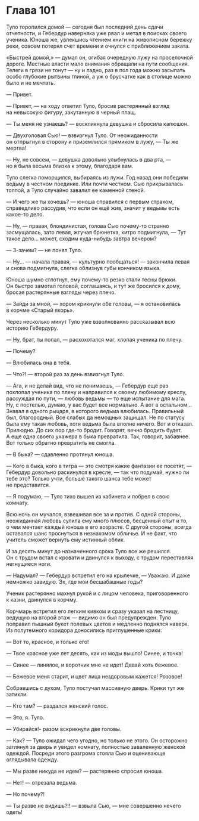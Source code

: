 # Глава 101

Туло торопился домой — сегодня был последний день сдачи отчетности, и Гебердур наверняка уже рвал и метал в поисках своего ученика. Юноша же, увлекшись чтением книги на живописном бережку реки, совсем потерял счет времени и очнулся с приближением заката.

«Быстрей домой,» — думал он, огибая очередную лужу на проселочной дороге. Местные власти мало внимания обращали на пути сообщения. Телеги в грязи не тонут — ну и ладно, раз в пол года можно засыпать особо глубокие рытвины глиной, а уж о брусчатке как в столице можно было и не мечтать.

— Привет.

— Привет, — на ходу ответил Туло, бросив растерянный взгляд на невысокую фигуру, закутанную в черный плащ.

— Ты меня не узнаешь? — воскликнула девушка и сбросила капюшон.

— Двухголовая Сью! — взвизгнул Туло. От неожиданности он отпрыгнул в сторону и приземлился прямиком в лужу, — Ты же мертва!

— Ну, не совсем, — девушка довольно улыбнулась в два рта, — но я была весьма близка к этому, благодаря вам.

Туло слегка поморщился, выбираясь из лужи. Год назад они победили ведьму в честном поединке. Или почти честном. Сью прикрывалась толпой, а Туло случайно завалил ее каменной стеной.

— И чего же ты хочешь? — юноша справился с первым страхом, справедливо рассудив, что если он ещё жив, значит у ведьмы есть какое-то дело.

— Ну, — правая, блондинистая, голова Сью почему-то странно засмущалась, зато левая, жгучая брюнетка, хитро подмигнула, — Тут такое дело... может, сходим куда-нибудь завтра вечером?

— З-зачем? — не понял Туло.

— Ну... — начала правая, — культурно пообщаться! — закончила левая и снова подмигнула, слегка облизнув губы кончиком языка.

Юноша шумно сглотнул, ему почему-то резко стали тесны брюки. Он быстро замотал головой, соглашаясь, и тут же бросился к дому, бросая растерянные взгляды через плечо.

— Зайди за мной, — хором крикнули обе головы, — я остановилась в корчме «Старый якорь».

Через несколько минут Туло уже взволнованно рассказывал всю историю Гебердуру.

— Ну, брат, ты попал, — расхохотался маг, хлопая ученика по плечу.

— Почему?

— Влюбилась она в тебя.

— Что?! — второй раз за день взвизгнул Туло.

— Ага, и не делай вид, что не понимаешь, — Гебердур ещё раз похлопал ученика по плечу и направился к своему любимому креслу, рассуждая по пути, — любовь ведьмы — то еще испытание для мага. Ну, с постелью, думаю, у вас будет все нормально. А вот в остальном... Знавал я одного рыцаря, в которого ведьма влюбилась. Правильный был, благородный. Все слабых да немощных защищал. Не по статусу была ему такая любовь, хотя ведьма была вполне ничего. Вот и отказал. Прилюдно. До сих пор где-то бродит. Говорят, вечно бродить будет. А еще одна своего ухажера в быка превратила. Так, говорит, забавнее. Вот только обратно превратить не смогла. 

— В быка? — сдавленно протянул юноша.

— Кого в быка, кого в тигра — это смотря какие фантазии ее посетят, — Гебердур довольно раскинулся в кресле, — так что подумай, нужно ли тебе это? Только учти, больше такого шанса тебе может не представится. 

— Я подумаю, — Туло тихо вышел из кабинета и побрел в свою комнату.

Всю ночь он мучался, взвешивая все за и против. С одной стороны, неожиданная любовь сулила ему много плюсов, бесценный опыт и то, о чем мечтает каждый юноша в его возрасте. С другой стороны, всегда оставался шанс проснуться в незнакомом обличье. И не факт, что учитель сможет вернуть ему истинный облик.

И за десять минут до назначенного срока Туло все же решился. Он с трудом встал с кровати и двинулся к выходу, с трудом переставляя негнущиеся ноги.

— Надумал? — Гебердур встретил его на крылечке, — Уважаю. И даже немножко завидую. Эх, где мои бесшабашные годы? 

Ученик растерянно махнул рукой и с лицом человека, приговоренного к казни, двинулся в корчму.

Корчмарь встретил его легким кивком и сразу указал на лестницу, ведущую на второй этаж — видимо он был предупрежден. Туло поправил пышный букет полевых цветов и медленно поднялся наверх. Из полутемного коридора доносились приглушенные крики:

— Вот то, красное, и только его!

— Твое красное уже лет десять, как из моды вышло! Синее, и точка!

— Синее — линялое, и воротник мне не идет! Давай хоть бежевое.

— Бежевое меня старит, и цвет лица нездоровым кажется! Розовое!

Собравшись с духом, Туло постучал массивную дверь. Крики тут же затихли.

— Кто там? — раздался женский голос.

— Это, я. Туло.

— Убирайся!- разом вскрикнули две головы.

— Как? — Туло ожидал чего угодно, но только не этого. Он осторожно заглянул за дверь и увидел комнату, полностью заваленную женской одеждой. Посреди этого разгрома стояла Сью и оценивающе оглядывала одежду.

— Мы разве никуда не идем? — растерянно спросил юноша.

— Нет! — отрезала ведьма.

— Но почему?!

— Ты разве не видишь?!! — взвыла Сью, — мне совершенно нечего одеть!



